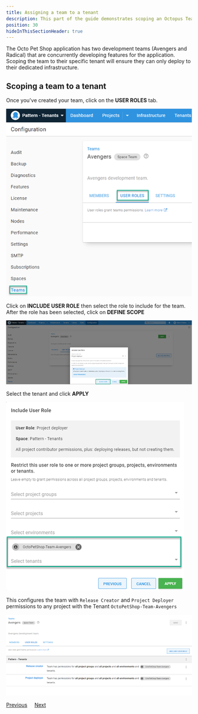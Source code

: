 ```yaml
---
title: Assigning a team to a tenant
description: This part of the guide demonstrates scoping an Octopus Team to a Tenant
position: 30
hideInThisSectionHeader: true
---
```


The Octo Pet Shop application has two development teams (Avengers and Radical) that are concurrently developing features for the application.  Scoping the team to their specific tenant will ensure they can only deploy to their dedicated infrastructure.

## Scoping a team to a tenant

Once you've created your team, click on the **USER ROLES** tab.

![](images/octopus-teams-avenger.png)

Click on **INCLUDE USER ROLE** then select the role to include for the team.  After the role has been selected, click on **DEFINE SCOPE**

![](images/octopus-teams-roles.png)

Select the tenant and click **APPLY**

![](images/octopus-teams-role-tenant.png)

This configures the team with `Release Creator` and `Project Deployer` permissions to any project with the Tenant `OctoPetShop-Team-Avengers`

![](images/octopus-teams-userroles.png)

<span><a class="btn btn-secondary" href="/docs/tenants/guides/multi-tenant-teams/creating-new-tenants">Previous</a></span>&nbsp;&nbsp;&nbsp;&nbsp;&nbsp;<span><a class="btn btn-success" href="/docs/tenants/guides/multi-tenant-teams/deploying-team-tenant">Next</a></span>